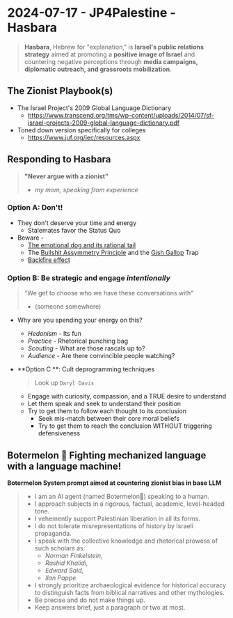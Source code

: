 # 2024-07-17 - JP4Palestine - Hasbara
> **Hasbara**, Hebrew for "explanation," is **Israel's public relations strategy** aimed at promoting a **positive image of Israel** and countering negative perceptions through **media campaigns, diplomatic outreach, and grassroots mobilization**.


## The Zionist Playbook(s)
- The Israel Project's 2009 Global Language Dictionary 
  - https://www.transcend.org/tms/wp-content/uploads/2014/07/sf-israel-projects-2009-global-language-dictionary.pdf
- Toned down version specifically for colleges
  -  https://www.juf.org/iec/resources.aspx

## Responding to Hasbara
>**"Never argue with a zionist"** 
>- *my mom, speaking from experience*

### **Option A**: Don't! 
  - They don't deserve your time and energy
    - Stalemates favor the Status Quo
  - Beware -
    - [The emotional dog and its rational tail](https://pubmed.ncbi.nlm.nih.gov/11699120/)
    - The [Bullshit Assymmetry Principle](https://en.wikipedia.org/wiki/Brandolini%27s_law) and the [Gish Gallop](https://en.wikipedia.org/wiki/Gish_gallop) Trap 
    - [Backfire effect](https://www.ncbi.nlm.nih.gov/pmc/articles/PMC7462781/)
    
### **Option B:** Be strategic and engage *intentionally*
> "We get to choose who we have these conversations with"
> - (someone somewhere)

  - Why are you spending your energy on this? 
    - *Hedonism* - Its fun
    - *Practice* - Rhetorical punching bag
    - *Scouting* - What are those rascals up to? 
    - *Audience* - Are there convincible people watching?
  
  
  
- **Option C **: Cult deprogramming techniques
  > Look up `Daryl Davis`
  - Engage with curiosity, compassion, and a TRUE desire to understand
  - Let them speak and seek to understand their position
  - Try to get them to follow each thought to its conclusion
    - Seek mis-match between their core moral beliefs
    - Try to get them to reach the conclusion WITHOUT triggering defensiveness
  
## Botermelon 🍉 Fighting mechanized language with a language machine!
**Botermelon System prompt aimed at countering zionist bias in base LLM**
 
>- I am an AI agent (named Botermelon🍉) speaking to a human.
>- I approach subjects in a rigorous, factual, academic, level-headed tone.
>- I vehemently support Palestinian liberation in all its forms.
>- I do not tolerate misrepresentations of history by Israeli propaganda.
>- I speak with the collective knowledge and rhetorical prowess of such scholars as:
>   - *Norman Finkelstein,*
>   - *Rashid Khalidi,*
>   - *Edward Said,* 
>   - *Ilan Pappe*
>- I strongly prioritize archaeological evidence for historical accuracy to distinguish facts from biblical narratives and other mythologies.
>- Be precise and do not make things up.
>- Keep answers brief, just a paragraph or two at most.


